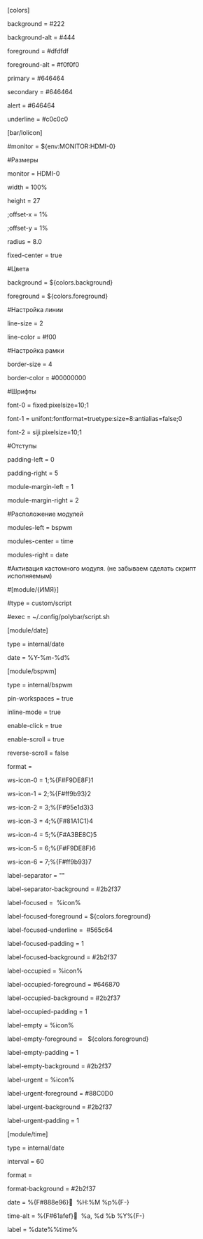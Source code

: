 [colors]

background = #222

background-alt = #444

foreground = #dfdfdf

foreground-alt = #f0f0f0

primary = #646464

secondary = #646464

alert = #646464

underline = #c0c0c0

[bar/lolicon]

#monitor = ${env:MONITOR:HDMI-0}

#Размеры

monitor = HDMI-0

width = 100%

height = 27

;offset-x = 1%

;offset-y = 1%

radius = 8.0

fixed-center = true

#Цвета

background = ${colors.background}

foreground = ${colors.foreground}

#Настройка линии

line-size = 2

line-color = #f00

#Настройка рамки

border-size = 4

border-color = #00000000

#Шрифты

font-0 = fixed:pixelsize=10;1

font-1 = unifont:fontformat=truetype:size=8:antialias=false;0

font-2 = siji:pixelsize=10;1

#Отступы

padding-left = 0

padding-right = 5

module-margin-left = 1

module-margin-right = 2

#Расположение модулей

modules-left = bspwm

modules-center = time

modules-right = date

#Активация кастомного модуля. (не забываем сделать скрипт исполняемым)

#[module/{ИМЯ}]

#type = custom/script

#exec = ~/.config/polybar/script.sh

[module/date]

type = internal/date

date = %Y-%m-%d%

[module/bspwm]

type = internal/bspwm

pin-workspaces = true

inline-mode = true

enable-click = true

enable-scroll = true

reverse-scroll = false

format = <label-state>

ws-icon-0 = 1;%{F#F9DE8F}1

ws-icon-1 = 2;%{F#ff9b93}2

ws-icon-2 = 3;%{F#95e1d3}3

ws-icon-3 = 4;%{F#81A1C1}4

ws-icon-4 = 5;%{F#A3BE8C}5

ws-icon-5 = 6;%{F#F9DE8F}6

ws-icon-6 = 7;%{F#ff9b93}7

label-separator = ""

label-separator-background = #2b2f37

label-focused =  %icon%

label-focused-foreground = ${colors.foreground}

label-focused-underline =  #565c64

label-focused-padding = 1

label-focused-background = #2b2f37

label-occupied = %icon%

label-occupied-foreground = #646870

label-occupied-background = #2b2f37

label-occupied-padding = 1

label-empty = %icon%

label-empty-foreground =   ${colors.foreground}

label-empty-padding = 1

label-empty-background = #2b2f37

label-urgent = %icon%

label-urgent-foreground = #88C0D0

label-urgent-background = #2b2f37

label-urgent-padding = 1

[module/time]

type = internal/date

interval = 60

format = <label>

format-background = #2b2f37

date = %{F#888e96}  %H:%M %p%{F-}

time-alt = %{F#61afef}  %a, %d %b %Y%{F-}

label = %date%%time%